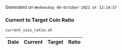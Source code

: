 Generated on `Wednesday 06-October-2021 at 12:14:57`

### Current to Target Coin Ratio
`current_coin_ratio.sh`

Date|Current|Target|Ratio
---|---|---|---
